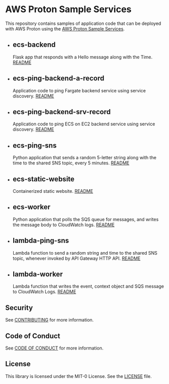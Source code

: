 # AWS Proton Sample Services

This repository contains samples of application code that can be deployed with AWS Proton using the [AWS Proton Sample Services](https://github.com/aws-samples/aws-proton-sample-templates/tree/main/service-templates). 

- ## ecs-backend

    Flask app that responds with a Hello message along with the Time.  [README](./ecs-backend)

- ## ecs-ping-backend-a-record

    Application code to ping Fargate backend service using service discovery. [README](./ecs-ping-backend-a-record)

- ## ecs-ping-backend-srv-record

    Application code to ping ECS on EC2 backend service using service discovery. [README](./ecs-ping-backend-srv-record)

- ## ecs-ping-sns

    Python application that sends a random 5-letter string along with the time to the shared SNS topic, every 5 minutes. [README](./ecs-ping-sns)

- ## ecs-static-website

    Containerized static website. [README](./ecs-static-website)

- ## ecs-worker

    Python application that polls the SQS queue for messages, and writes the message body to CloudWatch logs. [README](./ecs-worker)

- ## lambda-ping-sns

    Lambda function to send a random string and time to the shared SNS topic, whenever invoked by API Gateway HTTP API. [README](./lambda-ping-sns)

- ## lambda-worker

    Lambda function that writes the event, context object and SQS message to CloudWatch Logs. [README](./lambda-worker)

## Security

See [CONTRIBUTING](./CONTRIBUTING.md#security-issue-notifications) for more information.

## Code of Conduct

See [CODE OF CONDUCT](./CODE_OF_CONDUCT.md) for more information.

## License

This library is licensed under the MIT-0 License. See the [LICENSE](./LICENSE) file.

